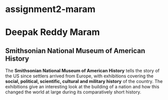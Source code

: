 # assignment2-maram
# Deepak Reddy Maram
## Smithsonian National Museum of American History

The **Smithsonian National Museum of American History** tells the story of the US since settlers arrived from Europe, with exhibitions covering the **social, political, scientific, cultural and military history** of the country. The exhibitions give an interesting look at the building of a nation and how this changed the world at large during its comparatively short history.